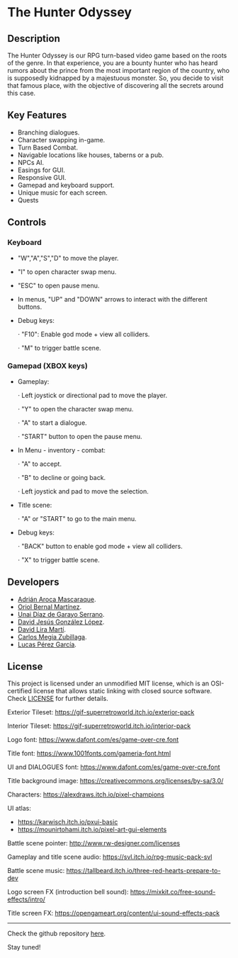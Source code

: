 # The Hunter Odyssey

## Description

The Hunter Odyssey is our RPG turn-based video game based on the roots of the genre. In that experience, you are a bounty hunter who has heard rumors about the prince from the most important region of the country, who is supposedly kidnapped by a majestuous monster. So, you decide to visit that famous place, with the objective of discovering all the secrets around this case.

## Key Features

 - Branching dialogues.
 - Character swapping in-game.
 - Turn Based Combat.
 - Navigable locations like houses, taberns or a pub.
 - NPCs AI.
 - Easings for GUI.
 - Responsive GUI.
 - Gamepad and keyboard support.
 - Unique music for each screen.
 - Quests
 
## Controls

### Keyboard
 - "W","A","S","D" to move the player.
 - "I" to open character swap menu.
 - "ESC" to open pause menu.
 - In menus, "UP" and "DOWN" arrows to interact with the different buttons.

 - Debug keys:
 
   · "F10": Enable god mode + view all colliders.
   
   · "M" to trigger battle scene.

### Gamepad (XBOX keys)
 - Gameplay:
 
   · Left joystick or directional pad to move the player.
   
   · "Y" to open the character swap menu.
   
   · "A" to start a dialogue.
   
   · "START" button to open the pause menu.

 - In Menu - inventory - combat:
 
   · "A" to accept.
   
   · "B" to decline or going back.
   
   · Left joystick and pad to move the selection.

- Title scene:
 
   · "A" or "START" to go to the main menu.
   
   
- Debug keys:
   
   · "BACK" button to enable god mode + view all colliders.
   
   · "X" to trigger battle scene.

## Developers

 - [Adrián Aroca Mascaraque](https://github.com/adrianam4).
 - [Oriol Bernal Martínez](https://github.com/UriKurae).
 - [Unai Díaz de Garayo Serrano](https://github.com/unaidiaz).
 - [David Jesús González López](https://github.com/MagiX7).
 - [David Lira Martí](https://github.com/davidlira19).
 - [Carlos Megia Zubillaga](https://github.com/Chuchocoronel).
 - [Lucas Pérez García](https://github.com/LucasPG14).

## License

This project is licensed under an unmodified MIT license, which is an OSI-certified license that allows static linking with closed source software. Check [LICENSE](LICENSE) for further details.

Exterior Tileset: https://gif-superretroworld.itch.io/exterior-pack

Interior Tileset: https://gif-superretroworld.itch.io/interior-pack

Logo font: https://www.dafont.com/es/game-over-cre.font

Title font: https://www.1001fonts.com/gameria-font.html

UI and DIALOGUES font: https://www.dafont.com/es/game-over-cre.font

Title background image: https://creativecommons.org/licenses/by-sa/3.0/

Characters: https://alexdraws.itch.io/pixel-champions

UI atlas:
 - https://karwisch.itch.io/pxui-basic
 - https://mounirtohami.itch.io/pixel-art-gui-elements

Battle scene pointer: http://www.rw-designer.com/licenses

Gameplay and title scene audio: https://svl.itch.io/rpg-music-pack-svl

Battle scene music: https://tallbeard.itch.io/three-red-hearts-prepare-to-dev

Logo screen FX (introduction bell sound): https://mixkit.co/free-sound-effects/intro/

Title screen FX: https://opengameart.org/content/ui-sound-effects-pack


----
Check the github repository [here](https://github.com/MagiX7/Project-II).

Stay tuned!
